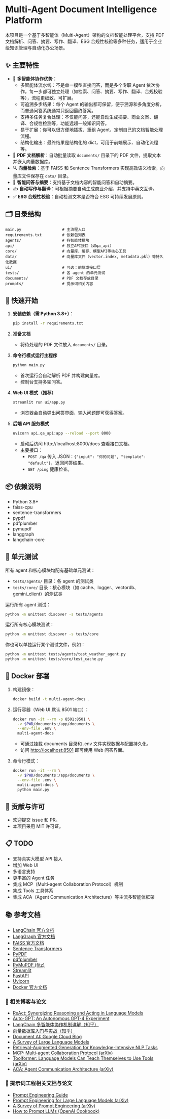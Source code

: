 
# Multi-Agent Document Intelligence Platform

本项目是一个基于多智能体（Multi-Agent）架构的文档智能处理平台，支持 PDF 文档解析、问答、摘要、写作、翻译、ESG 合规性校验等多种任务，适用于企业级知识管理与自动化办公场景。

## ✨ 主要特性

- 🤖 **多智能体协作优势**：
  - 多智能体流水线：不是单一模型直接问答，而是多个专职 Agent 依次协作，每一步都可独立处理（如检索、问答、摘要、写作、翻译、合规校验等），流程更细致、可扩展。
  - 可追溯多步结果：每个 Agent 的输出都可保留，便于溯源和多角度分析，而普通问答系统通常只返回最终答案。
  - 支持多任务复合处理：不仅能问答，还能自动生成摘要、商业文案、翻译、合规性检测等，功能远超一般知识问答。
  - 易于扩展：你可以很方便地插拔、重组 Agent，定制自己的文档智能处理流程。
  - 结构化输出：最终结果是结构化的 dict，可用于前端展示、自动化流程等。
- 📄 **PDF 文档解析**：自动批量读取 `documents/` 目录下的 PDF 文件，提取文本并嵌入向量数据库。
- 🔍 **向量检索**：基于 FAISS 和 Sentence Transformers 实现高效语义检索，向量库文件保存在 `data/` 目录。
- 💬 **智能问答与摘要**：支持基于文档内容的智能问答和自动摘要。
- ✍️ **自动写作与翻译**：可根据摘要自动生成商业介绍，并支持中英文互译。
- ✅ **ESG 合规性校验**：自动检测文本是否符合 ESG 可持续发展原则。

## 🗂️ 目录结构

   ```
   main.py                  # 主流程入口
   requirements.txt         # 依赖包列表
   agents/                  # 各智能体模块
   api/                     # 独立API接口（如qa_api）
   core/                    # 向量库、缓存、模型API等核心工具
   data/                    # 向量库文件（vector.index, metadata.pkl）等持久化数据
   ui/                      # 可选：前端或接口层
   tests/                   # 各 agent 的单元测试
   documents/               # PDF 文档存放目录
   prompts/                 # 提示词相关内容
   ```

## 🚀 快速开始

1. **安装依赖（需 Python 3.8+）**：

   ```bash
   pip install -r requirements.txt
   ```

2. **准备文档**
   - 将待处理的 PDF 文件放入 `documents/` 目录。

3. **命令行模式运行主程序**

   ```bash
   python main.py
   ```

   - 首次运行会自动解析 PDF 并构建向量库。
   - 控制台支持多轮问答。

4. **Web UI 模式（推荐）**

   ```bash
   streamlit run ui/app.py
   ```

   - 浏览器会自动弹出问答界面，输入问题即可获得答案。

5. **后端 API 服务模式**

   ```bash
   uvicorn api.qa_api:app --reload --port 8000
   ```

   - 启动后访问 http://localhost:8000/docs 查看接口文档。
   - 主要接口：
     - `POST /qa` 传入 JSON：`{"input": "你的问题", "template": "default"}`，返回问答结果。
     - `GET /ping` 健康检查。

## 📦 依赖说明

- Python 3.8+
- faiss-cpu
- sentence-transformers
- pypdf
- pdfplumber
- pymupdf
- langgraph
- langchain-core

## 🧪 单元测试

所有 agent 和核心模块均配有基础单元测试：

- `tests/agents/` 目录：各 agent 的测试类
- `tests/core/` 目录：核心模块（如 cache、logger、vectordb、gemini_client）的测试类

运行所有 agent 测试：

```bash
python -m unittest discover -s tests/agents
```

运行所有核心模块测试：

```bash
python -m unittest discover -s tests/core
```

你也可以单独运行某个测试文件，例如：

```bash
python -m unittest tests/agents/test_weather_agent.py
python -m unittest tests/core/test_cache.py
```

## 🐳 Docker 部署

1. 构建镜像：

   ```bash
   docker build -t multi-agent-docs .
   ```

2. 运行容器（Web UI 默认 8501 端口）：

   ```bash
   docker run -it --rm -p 8501:8501 \
     -v $PWD/documents:/app/documents \
     --env-file .env \
     multi-agent-docs
   ```

   - 可通过挂载 documents 目录和 .env 文件实现数据与配置持久化。
   - 访问 [http://localhost:8501](http://localhost:8501) 即可使用 Web 问答界面。

3. 命令行模式：

   ```bash
   docker run -it --rm \
     -v $PWD/documents:/app/documents \
     --env-file .env \
     multi-agent-docs \
     python main.py
   ```

## 🤝 贡献与许可

- 欢迎提交 issue 和 PR。
- 本项目采用 MIT 许可证。

## 📋 TODO

- 支持真实大模型 API 接入
- 增加 Web UI
- 多语言支持
- 更丰富的 Agent 任务
- 集成 MCP（Multi-agent Collaboration Protocol）机制
- 集成 Tools 工具体系
- 集成 ACA（Agent Communication Architecture）等主流多智能体框架

## 📚 参考文档

- [LangChain 官方文档](https://python.langchain.com/)
- [LangGraph 官方文档](https://langchain-ai.github.io/langgraph/)
- [FAISS 官方文档](https://faiss.ai/)
- [Sentence Transformers](https://www.sbert.net/)
- [PyPDF](https://pypdf.readthedocs.io/)
- [pdfplumber](https://github.com/jsvine/pdfplumber)
- [PyMuPDF (fitz)](https://pymupdf.readthedocs.io/)
- [Streamlit](https://docs.streamlit.io/)
- [FastAPI](https://fastapi.tiangolo.com/)
- [Uvicorn](https://www.uvicorn.org/)
- [Docker 官方文档](https://docs.docker.com/)

### 📖 相关博客与论文

- [ReAct: Synergizing Reasoning and Acting in Language Models](https://arxiv.org/abs/2210.03629)
- [Auto-GPT: An Autonomous GPT-4 Experiment](https://github.com/Significant-Gravitas/Auto-GPT)
- [LangChain 多智能体协作机制详解（知乎）](https://zhuanlan.zhihu.com/p/624073222)
- [向量数据库入门与实战（知乎）](https://zhuanlan.zhihu.com/p/624073222)
- [Document AI: Google Cloud Blog](https://cloud.google.com/blog/products/ai-machine-learning/introducing-document-ai)
- [A Survey of Large Language Models](https://arxiv.org/abs/2303.18223)
- [Retrieval-Augmented Generation for Knowledge-Intensive NLP Tasks](https://arxiv.org/abs/2005.11401)
- [MCP: Multi-agent Collaboration Protocol (arXiv)](https://arxiv.org/abs/2402.02421)
- [Toolformer: Language Models Can Teach Themselves to Use Tools (arXiv)](https://arxiv.org/abs/2302.04761)
- [ACA: Agent Communication Architecture (arXiv)](https://arxiv.org/abs/2305.15023)

### 📝 提示词工程相关文档与论文

- [Prompt Engineering Guide](https://www.promptingguide.ai/)
- [Prompt Engineering for Large Language Models (arXiv)](https://arxiv.org/abs/2302.11382)
- [A Survey of Prompt Engineering (arXiv)](https://arxiv.org/abs/2301.13688)
- [How to Prompt LLMs (OpenAI Cookbook)](https://cookbook.openai.com/)

